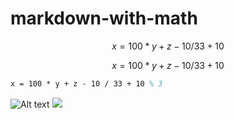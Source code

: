# markdown-with-math

$$x = 100 * y + z - 10 / 33 + 10 % 3$$

```math
x = 100 * y + z - 10 / 33 + 10 % 3
```

```latex
x = 100 * y + z - 10 / 33 + 10 % 3
```
![Alt text](https://raw.github.com/potherca-blog/StackOverflow/master/question.13808020.include-an-svg-hosted-on-github-in-markdown/controllers_brief.svg?sanitize=true)
<img src="https://raw.github.com/potherca-blog/StackOverflow/master/question.13808020.include-an-svg-hosted-on-github-in-markdown/controllers_brief.svg?sanitize=true">
